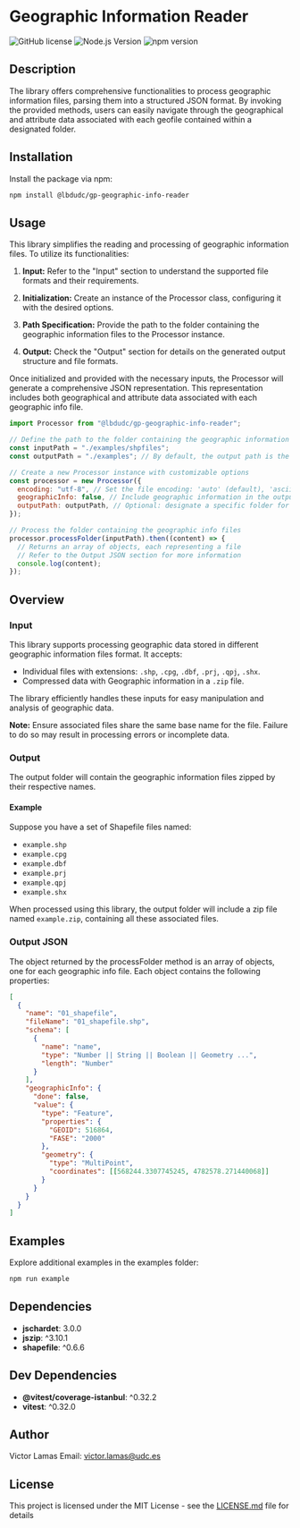 # Geographic Information Reader

![GitHub license](https://img.shields.io/badge/license-MIT-blue.svg)
![Node.js Version](https://img.shields.io/badge/node-%3E%3D%2012.0.0-brightgreen.svg)
![npm version](https://badge.fury.io/js/@lbdudc%2Fgp-geographic-info-reader.svg)

## Description

The library offers comprehensive functionalities to process geographic information files, parsing them into a structured JSON format. By invoking the provided methods, users can easily navigate through the geographical and attribute data associated with each geofile contained within a designated folder.

## Installation

Install the package via npm:

```bash
npm install @lbdudc/gp-geographic-info-reader
```

## Usage

This library simplifies the reading and processing of geographic information files. To utilize its functionalities:

1. **Input:** Refer to the "Input" section to understand the supported file formats and their requirements.

2. **Initialization:** Create an instance of the Processor class, configuring it with the desired options.

3. **Path Specification:** Provide the path to the folder containing the geographic information files to the Processor instance.

4. **Output:** Check the "Output" section for details on the generated output structure and file formats.

Once initialized and provided with the necessary inputs, the Processor will generate a comprehensive JSON representation. This representation includes both geographical and attribute data associated with each geographic info file.

```js
import Processor from "@lbdudc/gp-geographic-info-reader";

// Define the path to the folder containing the geographic information files
const inputPath = "./examples/shpfiles";
const outputPath = "./examples"; // By default, the output path is the same as the inputPath appended with '/output'

// Create a new Processor instance with customizable options
const processor = new Processor({
  encoding: "utf-8", // Set the file encoding: 'auto' (default), 'ascii', 'utf8', 'utf-8', 'latin1', 'binary', 'base64', 'hex'
  geographicInfo: false, // Include geographic information in the output (default: true)
  outputPath: outputPath, // Optional: designate a specific folder for processed geographic info files
});

// Process the folder containing the geographic info files
processor.processFolder(inputPath).then((content) => {
  // Returns an array of objects, each representing a file
  // Refer to the Output JSON section for more information
  console.log(content);
});
```

## Overview

### Input

This library supports processing geographic data stored in different geographic information files format. It accepts:

- Individual files with extensions: `.shp`, `.cpg`, `.dbf`, `.prj`, `.qpj`, `.shx`.
- Compressed data with Geographic information in a `.zip` file.

The library efficiently handles these inputs for easy manipulation and analysis of geographic data.

**Note:** Ensure associated files share the same base name for the file. Failure to do so may result in processing errors or incomplete data.

### Output

The output folder will contain the geographic information files zipped by their respective names.

#### Example

Suppose you have a set of Shapefile files named:

- `example.shp`
- `example.cpg`
- `example.dbf`
- `example.prj`
- `example.qpj`
- `example.shx`

When processed using this library, the output folder will include a zip file named `example.zip`, containing all these associated files.

### Output JSON

The object returned by the processFolder method is an array of objects, one for each geographic info file. Each object contains the following properties:

```json
[
  {
    "name": "01_shapefile",
    "fileName": "01_shapefile.shp",
    "schema": [
      {
        "name": "name",
        "type": "Number || String || Boolean || Geometry ...",
        "length": "Number"
      }
    ],
    "geographicInfo": {
      "done": false,
      "value": {
        "type": "Feature",
        "properties": {
          "GEOID": 516864,
          "FASE": "2000"
        },
        "geometry": {
          "type": "MultiPoint",
          "coordinates": [[568244.3307745245, 4782578.271440068]]
        }
      }
    }
  }
]
```

## Examples

Explore additional examples in the examples folder:

```bash
npm run example
```

## Dependencies

- **jschardet**: 3.0.0
- **jszip**: ^3.10.1
- **shapefile**: ^0.6.6

## Dev Dependencies

- **@vitest/coverage-istanbul**: ^0.32.2
- **vitest**: ^0.32.0

## Author

Victor Lamas
Email: <victor.lamas@udc.es>

## License

This project is licensed under the MIT License - see the [LICENSE.md](LICENSE.md) file for details
